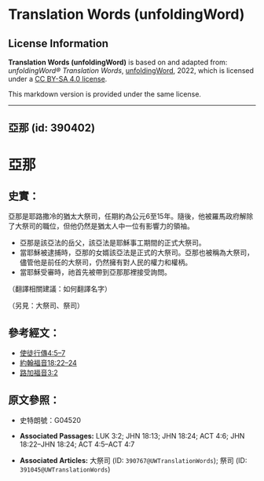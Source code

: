 # Translation Words (unfoldingWord)

## License Information

**Translation Words (unfoldingWord)** is based on and adapted from: _unfoldingWord® Translation Words_, [unfoldingWord](https://unfoldingword.org/utw), 2022, which is licensed under a [CC BY-SA 4.0 license](https://creativecommons.org/licenses/by-sa/4.0/legalcode.en).

This markdown version is provided under the same license.



--------------------------------

## 亞那 (id: 390402)

亞那
==

史實：
---

亞那是耶路撒冷的猶太大祭司，任期約為公元6至15年。隨後，他被羅馬政府解除了大祭司的職位，但他仍然是猶太人中一位有影響力的領袖。

* 亞那是該亞法的岳父，該亞法是耶穌事工期間的正式大祭司。
* 當耶穌被逮捕時，亞那的女婿該亞法是正式的大祭司。亞那也被稱為大祭司，儘管他是前任的大祭司，仍然擁有對人民的權力和權柄。
* 當耶穌受審時，祂首先被帶到亞那那裡接受詢問。

（翻譯相關建議：如何翻譯名字）

（另見：大祭司、祭司）

參考經文：
-----

* [使徒行傳4:5–7](https://ref.ly/Acts4:5-Acts4:7)
* [約翰福音18:22–24](https://ref.ly/John18:22-John18:24)
* [路加福音3:2](https://ref.ly/Luke3:2)

原文參照：
-----

* 史特朗號：G04520

* **Associated Passages:** LUK 3:2; JHN 18:13; JHN 18:24; ACT 4:6; JHN 18:22–JHN 18:24; ACT 4:5–ACT 4:7
* **Associated Articles:** 大祭司 (ID: `390767@UWTranslationWords`); 祭司 (ID: `391045@UWTranslationWords`)

